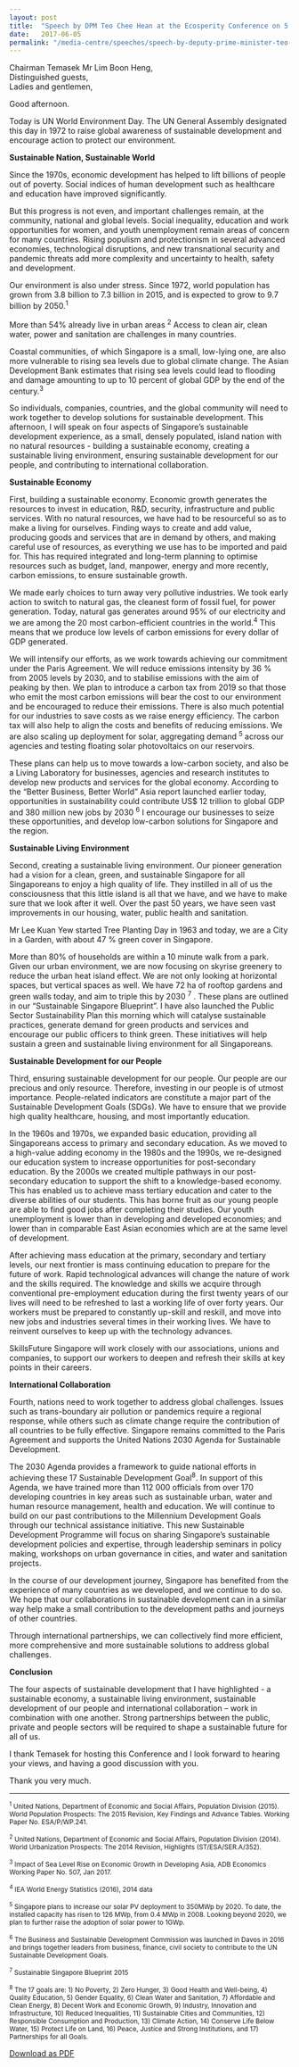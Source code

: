 ```yaml
---
layout: post
title:  "Speech by DPM Teo Chee Hean at the Ecosperity Conference on 5 June 2017"
date:   2017-06-05
permalink: "/media-centre/speeches/speech-by-deputy-prime-minister-teo-chee-hean-at-the-ecosperity-conference"
---
```


Chairman Temasek Mr Lim Boon Heng,  
Distinguished guests,  
Ladies and gentlemen,  

Good afternoon.

Today is UN World Environment Day. The UN General Assembly designated this day in 1972 to raise global awareness of sustainable development and encourage action to protect our environment.

**Sustainable Nation, Sustainable World**

Since the 1970s, economic development has helped to lift billions of people out of poverty. Social indices of human development such as healthcare and education have improved significantly.

But this progress is not even, and important challenges remain, at the community, national and global levels. Social inequality, education and work opportunities for women, and youth unemployment remain areas of concern for many countries. Rising populism and protectionism in several advanced economies, technological disruptions, and new transnational security and pandemic threats add more complexity and uncertainty to health, safety and development.

Our environment is also under stress. Since 1972, world population has grown from 3.8 billion to 7.3 billion in 2015, and is expected to grow to 9.7 billion by 2050.<sup>1</sup>

More than 54% already live in urban areas <sup>2</sup> Access to clean air, clean water, power and sanitation are challenges in many countries.

Coastal communities, of which Singapore is a small, low-lying one, are also more vulnerable to rising sea levels due to global climate change. The Asian Development Bank estimates that rising sea levels could lead to flooding and damage amounting to up to 10 percent of global GDP by the end of the century.<sup>3</sup>

So individuals, companies, countries, and the global community will need to work together to develop solutions for sustainable development. This afternoon, I will speak on four aspects of Singapore’s sustainable development experience, as a small, densely populated, island nation with no natural resources - building a sustainable economy, creating a sustainable living environment, ensuring sustainable development for our people, and contributing to international collaboration.

**Sustainable Economy**

First, building a sustainable economy. Economic growth generates the resources to invest in education, R&D, security, infrastructure and public services. With no natural resources, we have had to be resourceful so as to make a living for ourselves. Finding ways to create and add value, producing goods and services that are in demand by others, and making careful use of resources, as everything we use has to be imported and paid for. This has required integrated and long-term planning to optimise resources such as budget, land, manpower, energy and more recently, carbon emissions, to ensure sustainable growth.

We made early choices to turn away very pollutive industries. We took early action to switch to natural gas, the cleanest form of fossil fuel, for power generation. Today, natural gas generates around 95% of our electricity and we are among the 20 most carbon-efficient countries in the world.<sup>4</sup> This means that we produce low levels of carbon emissions for every dollar of GDP generated.

We will intensify our efforts, as we work towards achieving our commitment under the Paris Agreement. We will reduce emissions intensity by 36 % from 2005 levels by 2030, and to stabilise emissions with the aim of peaking by then. We plan to introduce a carbon tax from 2019 so that those who emit the most carbon emissions will bear the cost to our environment and be encouraged to reduce their emissions. There is also much potential for our industries to save costs as we raise energy efficiency. The carbon tax will also help to align the costs and benefits of reducing emissions. We are also scaling up deployment for solar, aggregating demand <sup>5</sup> across our agencies and testing floating solar photovoltaics on our reservoirs.

These plans can help us to move towards a low-carbon society, and also be a Living Laboratory for businesses, agencies and research institutes to develop new products and services for the global economy.  According to the “Better Business, Better World” Asia report launched earlier today, opportunities in sustainability could contribute US$ 12 trillion to global GDP and 380 million new jobs by 2030 <sup>6</sup> I encourage our businesses to seize these opportunities, and develop low-carbon solutions for Singapore and the region.

**Sustainable Living Environment**

Second, creating a sustainable living environment. Our pioneer generation had a vision for a clean, green, and sustainable Singapore for all Singaporeans to enjoy a high quality of life. They instilled in all of us the consciousness that this little island is all that we have, and we have to make sure that we look after it well. Over the past 50 years, we have seen vast improvements in our housing, water, public health and sanitation.

Mr Lee Kuan Yew started Tree Planting Day in 1963 and today, we are a City in a Garden, with about 47 % green cover in Singapore.

More than 80% of households are within a 10 minute walk from a park.  Given our urban environment, we are now focusing on skyrise greenery to reduce the urban heat island effect. We are not only looking at horizontal spaces, but vertical spaces as well. We have 72 ha of rooftop gardens and green walls today, and aim to triple this by 2030 <sup>7</sup> . These plans are outlined in our “Sustainable Singapore Blueprint”. I have also launched the Public Sector Sustainability Plan this morning which will catalyse sustainable practices, generate demand for green products and services and encourage our public officers to think green. These initiatives will help sustain a green and sustainable living environment for all Singaporeans.

**Sustainable Development for our People**

Third, ensuring sustainable development for our people. Our people are our precious and only resource. Therefore, investing in our people is of utmost importance. People-related indicators are constitute a major part of the Sustainable Development Goals (SDGs). We have to ensure that we provide high quality healthcare, housing, and most importantly education.

In the 1960s and 1970s, we expanded basic education, providing all Singaporeans access to primary and secondary education.  As we moved to a high-value adding economy in the 1980s and the 1990s, we re-designed our education system to increase opportunities for post-secondary education. By the 2000s we created multiple pathways in our post-secondary education to support the shift to a knowledge-based economy.  This has enabled us to achieve mass tertiary education and cater to the diverse abilities of our students. This has borne fruit as our young people are able to find good jobs after completing their studies. Our youth unemployment is lower than in developing and developed economies; and lower than in comparable East Asian economies which are at the same level of development. 

After achieving mass education at the primary, secondary and tertiary levels, our next frontier is mass continuing education to prepare for the future of work. Rapid technological advances will change the nature of work and the skills required. The knowledge and skills we acquire through conventional pre-employment education during the first twenty years of our lives will need to be refreshed to last a working life of over forty years. Our workers must be prepared to constantly up-skill and reskill, and move into new jobs and industries several times in their working lives. We have to reinvent ourselves to keep up with the technology advances.

SkillsFuture Singapore will work closely with our associations, unions and companies, to support our workers to deepen and refresh their skills at key points in their careers.

**International Collaboration**

Fourth, nations need to work together to address global challenges. Issues such as trans-boundary air pollution or pandemics require a regional response, while others such as climate change require the contribution of all countries to be fully effective. Singapore remains committed to the Paris Agreement and supports the United Nations 2030 Agenda for Sustainable Development.

The 2030 Agenda provides a framework to guide national efforts in achieving these 17 Sustainable Development Goal<sup>8</sup>. In support of this Agenda, we have trained more than 112 000 officials from over 170 developing countries in key areas such as sustainable urban, water and human resource management, health and education.  We will continue to build on our past contributions to the Millennium Development Goals through our technical assistance initiative. This new Sustainable Development Programme will focus on sharing Singapore’s sustainable development policies and expertise, through leadership seminars in policy making, workshops on urban governance in cities, and water and sanitation projects.

In the course of our development journey, Singapore has benefited from the experience of many countries as we developed, and we continue to do so. We hope that our collaborations in sustainable development can in a similar way help make a small contribution to the development paths and journeys of other countries.

Through international partnerships, we can collectively find more efficient, more comprehensive and more sustainable solutions to address global challenges.

**Conclusion**

The four aspects of sustainable development that I have highlighted - a sustainable economy, a sustainable living environment, sustainable development of our people and international collaboration – work in combination with one another. Strong partnerships between the public, private and people sectors will be required to shape a sustainable future for all of us.

I thank Temasek for hosting this Conference and I look forward to hearing your views, and having a good discussion with you.

Thank you very much.
___

<sub><sup>1</sup> United Nations, Department of Economic and Social Affairs, Population Division (2015). World Population Prospects: The 2015 Revision, Key Findings and Advance Tables. Working Paper No. ESA/P/WP.241.</sub>

<sub><sup>2</sup> United Nations, Department of Economic and Social Affairs, Population Division (2014). World Urbanization Prospects: The 2014 Revision, Highlights (ST/ESA/SER.A/352).</sub>

<sub><sup>3</sup> Impact of Sea Level Rise on Economic Growth in Developing Asia, ADB Economics Working Paper No. 507, Jan 2017.</sup>

<sub><sup>4</sup> IEA World Energy Statistics (2016), 2014 data</sub>

<sub><sup>5</sup> Singapore plans to increase our solar PV deployment to 350MWp by 2020. To date, the installed capacity has risen to 126 MWp, from 0.4 MWp in 2008. Looking beyond 2020, we plan to further raise the adoption of solar power to 1GWp.</sub>

<sub><sup>6</sup> The Business and Sustainable Development Commission was launched in Davos in 2016 and brings together leaders from business, finance, civil society to contribute to the UN Sustainable Development Goals.</sub>

<sub><sup>7</sup> Sustainable Singapore Blueprint 2015</sub>

<sub><sup>8</sup> The 17 goals are: 1) No Poverty, 2) Zero Hunger, 3) Good Health and Well-being, 4) Quality Education, 5) Gender Equality, 6) Clean Water and Sanitation, 7) Affordable and Clean Energy, 8) Decent Work and Economic Growth, 9) Industry, Innovation and Infrastructure, 10) Reduced Inequalities, 11) Sustainable Cities and Communities, 12) Responsible Consumption and Production, 13) Climate Action, 14) Conserve Life Below Water, 15) Protect Life on Land, 16) Peace, Justice and Strong Institutions, and 17) Partnerships for all Goals. </sub>

[Download as PDF](https://github.com/isomerpages/isomerpages-stratgroup/raw/master/images/Speeches/speech-by-deputy-prime-minister-teo-chee-hean-at-the-ecosperity-conference.pdf)


